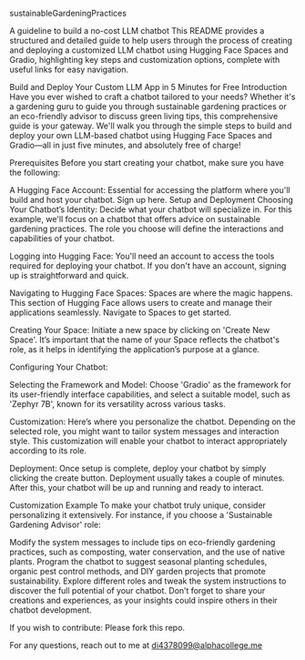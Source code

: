 sustainableGardeningPractices

A guideline to build a no-cost LLM chatbot
This README provides a structured and detailed guide to help users through the process of creating and deploying a customized LLM chatbot using Hugging Face Spaces and Gradio, highlighting key steps and customization options, complete with useful links for easy navigation.

Build and Deploy Your Custom LLM App in 5 Minutes for Free
Introduction
Have you ever wished to craft a chatbot tailored to your needs? Whether it's a gardening guru to guide you through sustainable gardening practices or an eco-friendly advisor to discuss green living tips, this comprehensive guide is your gateway. We'll walk you through the simple steps to build and deploy your own LLM-based chatbot using Hugging Face Spaces and Gradio—all in just five minutes, and absolutely free of charge!

Prerequisites
Before you start creating your chatbot, make sure you have the following:

A Hugging Face Account: Essential for accessing the platform where you'll build and host your chatbot. Sign up here.
Setup and Deployment
Choosing Your Chatbot’s Identity: Decide what your chatbot will specialize in. For this example, we'll focus on a chatbot that offers advice on sustainable gardening practices. The role you choose will define the interactions and capabilities of your chatbot.

Logging into Hugging Face: You'll need an account to access the tools required for deploying your chatbot. If you don't have an account, signing up is straightforward and quick.

Navigating to Hugging Face Spaces: Spaces are where the magic happens. This section of Hugging Face allows users to create and manage their applications seamlessly. Navigate to Spaces to get started.

Creating Your Space: Initiate a new space by clicking on 'Create New Space'. It’s important that the name of your Space reflects the chatbot's role, as it helps in identifying the application’s purpose at a glance.

Configuring Your Chatbot:

Selecting the Framework and Model: Choose 'Gradio' as the framework for its user-friendly interface capabilities, and select a suitable model, such as 'Zephyr 7B', known for its versatility across various tasks.

Customization: Here’s where you personalize the chatbot. Depending on the selected role, you might want to tailor system messages and interaction style. This customization will enable your chatbot to interact appropriately according to its role.

Deployment: Once setup is complete, deploy your chatbot by simply clicking the create button. Deployment usually takes a couple of minutes. After this, your chatbot will be up and running and ready to interact.

Customization Example
To make your chatbot truly unique, consider personalizing it extensively. For instance, if you choose a 'Sustainable Gardening Advisor' role:

Modify the system messages to include tips on eco-friendly gardening practices, such as composting, water conservation, and the use of native plants.
Program the chatbot to suggest seasonal planting schedules, organic pest control methods, and DIY garden projects that promote sustainability.
Explore different roles and tweak the system instructions to discover the full potential of your chatbot. Don’t forget to share your creations and experiences, as your insights could inspire others in their chatbot development.

If you wish to contribute: Please fork this repo.

For any questions, reach out to me at di4378099@alphacollege.me
